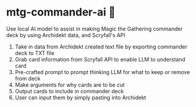 # mtg-commander-ai 🔮
Use local AI model to assist in making Magic the Gathering commander deck by using Archidekt data, and Scryfall's API

1) Take in data from Archidekt created text file by exporting commander deck to TXT file
2) Grab card information from Scryfall API to enable LLM to understand card
3) Pre-crafted prompt to prompt thinking LLM for what to keep or remove from deck
4) Make arguments for why cards are to be cut
5) Output cards to include in commander deck
6) User can input them by simply pasting into Archidekt
